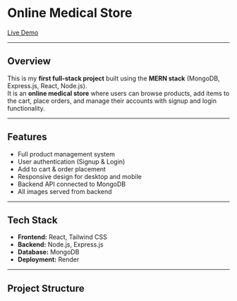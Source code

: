# Online Medical Store

[Live Demo](https://online-medical-store-frontend.onrender.com)

---

## Overview

This is my **first full-stack project** built using the **MERN stack** (MongoDB, Express.js, React, Node.js).  
It is an **online medical store** where users can browse products, add items to the cart, place orders, and manage their accounts with signup and login functionality.  

---

## Features

- Full product management system  
- User authentication (Signup & Login)  
- Add to cart & order placement  
- Responsive design for desktop and mobile  
- Backend API connected to MongoDB  
- All images served from backend  

---

## Tech Stack

- **Frontend:** React, Tailwind CSS  
- **Backend:** Node.js, Express.js  
- **Database:** MongoDB  
- **Deployment:** Render  

---

## Project Structure


